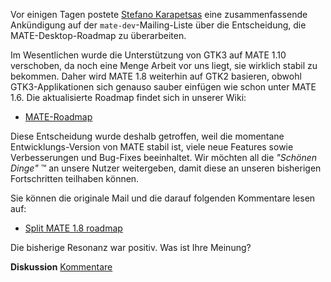 <!-- 
.. link: http://ml.mate-desktop.org/pipermail/mate-dev/2014-February/000228.html
.. description: 
.. tags: News
.. date: 2014/02/13 06:43:12
.. title: Neuordnung der MATE-Desktop-Roadmap
.. slug: 2014-02-13-mate-desktop-roadmap-reshuffle
.. author: Martin Wimpress
-->

Vor einigen Tagen postete [Stefano Karapetsas](https://github.com/stefano-k)
eine zusammenfassende Ankündigung auf der `mate-dev`-Mailing-Liste über die Entscheidung,
die MATE-Desktop-Roadmap zu überarbeiten.

Im Wesentlichen wurde die Unterstützung von GTK3 auf MATE 1.10 verschoben, 
da noch eine Menge Arbeit vor uns liegt, sie wirklich stabil zu bekommen.
Daher wird MATE 1.8 weiterhin auf GTK2 basieren, obwohl GTK3-Applikationen sich 
genauso sauber einfügen wie schon unter MATE 1.6. Die aktualisierte Roadmap findet
sich in unserer Wiki:

  * [MATE-Roadmap](http://wiki.mate-desktop.org/roadmap)

Diese Entscheidung wurde deshalb getroffen, weil die momentane Entwicklungs-Version
von MATE stabil ist, viele neue Features sowie Verbesserungen und Bug-Fixes beeinhaltet.
Wir möchten all die *"Schönen Dinge"* &trade; an unsere Nutzer weitergeben, damit
diese an unseren bisherigen Fortschritten teilhaben können.

Sie können die originale Mail und die darauf folgenden Kommentare lesen auf:

  * [Split MATE 1.8 roadmap](http://ml.mate-desktop.org/pipermail/mate-dev/2014-February/000228.html)

Die bisherige Resonanz war positiv. Was ist Ihre Meinung?

<div class="alert alert-success">
<strong>Diskussion</strong> <a href="http://forums.mate-desktop.org/viewtopic.php?f=20&t=2931" class="alert-link">Kommentare</a>
</div>
